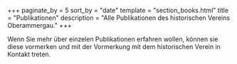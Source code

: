 +++
paginate_by = 5
sort_by = "date"
template = "section_books.html"
title = "Publikationen"
description = "Alle Publikationen des historischen Vereins Oberammergau."
+++

Wenn Sie mehr über einzelen Publikationen erfahren wollen, können sie diese vormerken und mit der Vormerkung mit dem historischen Verein in Kontakt treten.
